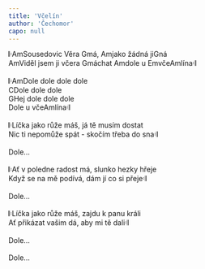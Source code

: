 ```yaml
---
title: 'Včelín'
author: 'Čechomor'
capo: null
---
```


<verse number="1:"></verse>&#x1d106;<wrapper><chord>Am</chord></wrapper >Sousedovic Věra <wrapper><chord>G</chord></wrapper>má, <wrapper><chord>Am</chord></wrapper>jako žádná ji<wrapper><chord>G</chord></wrapper>ná<br>
<wrapper><chord>Am</chord></wrapper>Viděl jsem ji včera <wrapper><chord>G</chord></wrapper>máchat <wrapper><chord>Am</chord></wrapper>dole u <wrapper><chord>Em</chord></wrapper>vče<wrapper><chord>Am</chord></wrapper>lína&#x1d107;<br>
<br>
<verse number="R:"></verse>&#x1d106;<wrapper><chord>Am</chord></wrapper>Dole dole dole dole<br>
<wrapper><chord>C</chord></wrapper>Dole dole dole<br>
<wrapper><chord>G</chord></wrapper>Hej dole dole dole<br>
Dole u vče<wrapper><chord>Am</chord></wrapper>lína&#x1d107;<br>
<br>
<verse number="2:"></verse>&#x1d106;Líčka jako růže máš, já tě musím dostat<br>
Nic ti nepomůže spát - skočím třeba do sna&#x1d107;<br>
<br>
<verse number="R:"></verse>Dole...<br>
<br>
<verse number="3:"></verse>&#x1d106;Ať v poledne radost má, slunko hezky hřeje<br>
Když se na mě podívá, dám jí co si přeje&#x1d107;<br>
<br>
<verse number="R:"></verse>Dole...<br>
<br>
<verse number="4:"></verse>&#x1d106;Líčka jako růže máš, zajdu k panu králi<br>
Ať přikázat vašim dá, aby mi tě dali&#x1d107;<br>
<br>
<verse number="R:"></verse>Dole...<br>
<br>
<verse number="R:"></verse>Dole...<br>